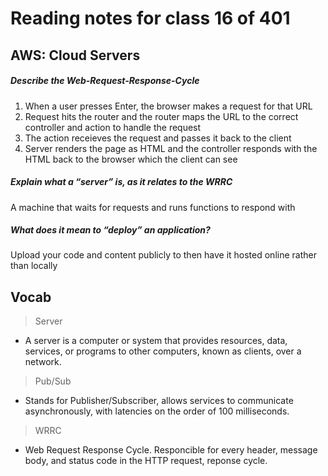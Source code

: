 # Reading notes for class 16 of 401

## AWS: Cloud Servers

##### Describe the Web-Request-Response-Cycle
1. When a user presses Enter, the browser makes a request for that URL
2. Request hits the router and the router maps the URL to the correct controller and action to handle the request
3. The action receieves the request and passes it back to the client
4. Server renders the page as HTML and the controller responds with the HTML back to the browser which the client can see

##### Explain what a “server” is, as it relates to the WRRC
A machine that waits for requests and runs functions to respond with

##### What does it mean to “deploy” an application?
Upload your code and content publicly to then have it hosted online rather than locally

## Vocab

> Server
* A server is a computer or system that provides resources, data, services, or programs to other computers, known as clients, over a network.

> Pub/Sub
* Stands for Publisher/Subscriber, allows services to communicate asynchronously, with latencies on the order of 100 milliseconds.

> WRRC
* Web Request Response Cycle. Responcible for every header, message body, and status code in the HTTP request, reponse cycle.
